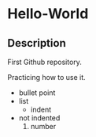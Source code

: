 # Hello-World
## Description
First Github repository.

Practicing how to use it.

- bullet point
- list
  - indent
- not indented
  1. number

